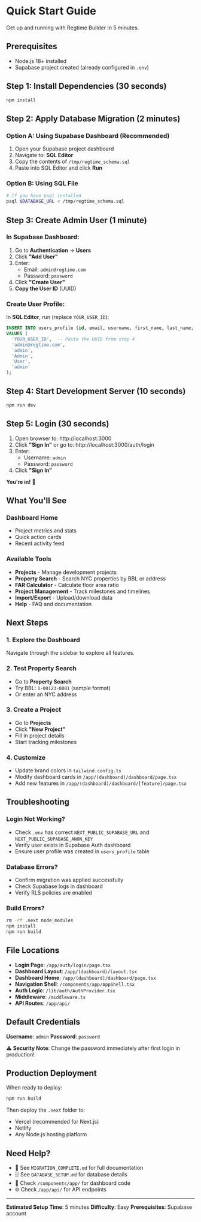 # Quick Start Guide

Get up and running with Regtime Builder in 5 minutes.

## Prerequisites
- Node.js 18+ installed
- Supabase project created (already configured in `.env`)

## Step 1: Install Dependencies (30 seconds)
```bash
npm install
```

## Step 2: Apply Database Migration (2 minutes)

### Option A: Using Supabase Dashboard (Recommended)
1. Open your Supabase project dashboard
2. Navigate to: **SQL Editor**
3. Copy the contents of `/tmp/regtime_schema.sql`
4. Paste into SQL Editor and click **Run**

### Option B: Using SQL File
```bash
# If you have psql installed
psql $DATABASE_URL < /tmp/regtime_schema.sql
```

## Step 3: Create Admin User (1 minute)

### In Supabase Dashboard:
1. Go to **Authentication** → **Users**
2. Click **"Add User"**
3. Enter:
   - Email: `admin@regtime.com`
   - Password: `password`
4. Click **"Create User"**
5. **Copy the User ID** (UUID)

### Create User Profile:
In **SQL Editor**, run (replace `YOUR_USER_ID`):
```sql
INSERT INTO users_profile (id, email, username, first_name, last_name, role)
VALUES (
  'YOUR_USER_ID',  -- Paste the UUID from step 4
  'admin@regtime.com',
  'admin',
  'Admin',
  'User',
  'admin'
);
```

## Step 4: Start Development Server (10 seconds)
```bash
npm run dev
```

## Step 5: Login (30 seconds)
1. Open browser to: http://localhost:3000
2. Click **"Sign In"** or go to: http://localhost:3000/auth/login
3. Enter:
   - Username: `admin`
   - Password: `password`
4. Click **"Sign In"**

**You're in!** 🎉

## What You'll See

### Dashboard Home
- Project metrics and stats
- Quick action cards
- Recent activity feed

### Available Tools
- **Projects** - Manage development projects
- **Property Search** - Search NYC properties by BBL or address
- **FAR Calculator** - Calculate floor area ratio
- **Project Management** - Track milestones and timelines
- **Import/Export** - Upload/download data
- **Help** - FAQ and documentation

## Next Steps

### 1. Explore the Dashboard
Navigate through the sidebar to explore all features.

### 2. Test Property Search
- Go to **Property Search**
- Try BBL: `1-00123-0001` (sample format)
- Or enter an NYC address

### 3. Create a Project
- Go to **Projects**
- Click **"New Project"**
- Fill in project details
- Start tracking milestones

### 4. Customize
- Update brand colors in `tailwind.config.ts`
- Modify dashboard cards in `/app/(dashboard)/dashboard/page.tsx`
- Add new features in `/app/(dashboard)/dashboard/[feature]/page.tsx`

## Troubleshooting

### Login Not Working?
- Check `.env` has correct `NEXT_PUBLIC_SUPABASE_URL` and `NEXT_PUBLIC_SUPABASE_ANON_KEY`
- Verify user exists in Supabase Auth dashboard
- Ensure user profile was created in `users_profile` table

### Database Errors?
- Confirm migration was applied successfully
- Check Supabase logs in dashboard
- Verify RLS policies are enabled

### Build Errors?
```bash
rm -rf .next node_modules
npm install
npm run build
```

## File Locations

- **Login Page**: `/app/auth/login/page.tsx`
- **Dashboard Layout**: `/app/(dashboard)/layout.tsx`
- **Dashboard Home**: `/app/(dashboard)/dashboard/page.tsx`
- **Navigation Shell**: `/components/app/AppShell.tsx`
- **Auth Logic**: `/lib/auth/AuthProvider.tsx`
- **Middleware**: `/middleware.ts`
- **API Routes**: `/app/api/`

## Default Credentials

**Username**: `admin`
**Password**: `password`

⚠️ **Security Note**: Change the password immediately after first login in production!

## Production Deployment

When ready to deploy:

```bash
npm run build
```

Then deploy the `.next` folder to:
- Vercel (recommended for Next.js)
- Netlify
- Any Node.js hosting platform

## Need Help?

- 📖 See `MIGRATION_COMPLETE.md` for full documentation
- 🗄️ See `DATABASE_SETUP.md` for database details
- 🔧 Check `/components/app/` for dashboard code
- 🌐 Check `/app/api/` for API endpoints

---

**Estimated Setup Time**: 5 minutes
**Difficulty**: Easy
**Prerequisites**: Supabase account
